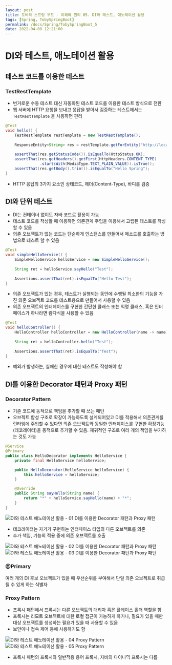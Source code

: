 ```yaml
---
layout: post
title: 토비의 스프링 부트 - 이해와 원리 05. DI와 테스트, 애노테이션 활용
tags: [Spring, TobySpringBoot]
permalink: /docs/Spring/TobySpringBoot_5
date: 2022-04-08 12:21:00
---
```

# DI와 테스트, 애노테이션 활용
## 테스트 코드를 이용한 테스트
### TestRestTemplate
- 번거로운 수동 테스트 대신 자동화된 테스트 코드를 이용한 테스트 방식으로 전환
- 웹 서버에 HTTP 요청을 보내고 응답을 받아서 검증하는 테스트에서는 `TestRestTemplate`
을 사용하면 편리

```java
@Test
void hello() {
    TestRestTemplate restTemplate = new TestRestTemplate();
  
    ResponseEntity<String> res = restTemplate.getForEntity("http://localhost:8080/hello?name={name}", String.class, "Spring");
  
    assertThat(res.getStatusCode()).isEqualTo(HttpStatus.OK);
    assertThat(res.getHeaders().getFirst(HttpHeaders.CONTENT_TYPE)
               .startsWith(MediaType.TEXT_PLAIN_VALUE)).isTrue();
    assertThat(res.getBody().trim()).isEqualTo("Hello Spring");
}
```

- HTTP 응답의 3가지 요소인 상태코드, 헤더(Content-Type), 바디를 검증
## DI와 단위 테스트
- DI는 컨테이너 없이도 자바 코드로 활용이 가능
- 테스트 코드를 작성할 때 이용하면 의존관계 주입을 이용해서 고립된 테스트를 작성할 수 있음
- 의존 오브젝트가 없는 코드는 단순하게 인스턴스를 만들어서 메소드를 호출하는 방법으로 테스트 할 수 있음

```java
@Test
void simpleHelloService() {
    SimpleHelloService helloService = new SimpleHelloService();
  
    String ret = helloService.sayHello("Test");
  
    Assertions.assertThat(ret).isEqualTo("Hello Test");
}
```

- 의존 오브젝트가 있는 경우, 테스트가 실행되는 동안에 수행될 최소한의 기능을 가진 의존 오브젝트 코드를 테스트용으로 만들어서 사용할 수 있음
- 의존 오브젝트의 인터페이스를 구현한 간단한 클래스 또는 익명 클래스, 혹은 인터페이스가 하나라면 람다식을 사용할 수 있음

```java
@Test
void helloController() {
    HelloController helloController = new HelloController(name -> name);
  
    String ret = helloController.hello("Test");
  
    Assertions.assertThat(ret).isEqualTo("Test");
}
```

- 예외가 발생하는, 실패한 경우에 대한 테스트도 작성해야 함
## DI를 이용한 Decorator 패턴과 Proxy 패턴
### Decorator Pattern
- 기존 코드에 동적으로 책임을 추가할 때 쓰는 패턴
- 오브젝트 합성 구조로 확장이 가능하도록 설계되어있고 DI를 적용해서 의존관계를 런타임에 주입할 수 있다면 의존 오브젝트와 동일한 인터페이스를 구현한 확장기능(데코레이터)을 동적으로 추가할 수 있음. 재귀적인 구조로 여러 개의 책임을 부가하는 것도 가능

```java
@Service
@Primary
public class HelloDecorator implements HelloService {
    private final HelloService helloService;

    public HelloDecorator(HelloService helloService) {
        this.helloService = helloService;
    }

    @Override
    public String sayHello(String name) {
        return "*" + helloService.sayHello(name) + "*";
    }
}
```

![DI와 테스트 애노테이션 활용 - 01  DI를 이용한 Decorator 패턴과 Proxy 패턴](https://user-images.githubusercontent.com/52024566/230919376-19230e35-f8c0-43d0-805b-06b925235830.png)

- 데코레이터는 자기가 구현하는 인터페이스 타입의 다른 오브젝트를 의존
- 추가 책임, 기능의 적용 중에 의존 오브젝트를 호출

![DI와 테스트 애노테이션 활용 - 02  DI를 이용한 Decorator 패턴과 Proxy 패턴](https://user-images.githubusercontent.com/52024566/230919381-465ef17e-a7a8-498e-9ea1-d91d95ddf9a7.png)
![DI와 테스트 애노테이션 활용 - 03  DI를 이용한 Decorator 패턴과 Proxy 패턴](https://user-images.githubusercontent.com/52024566/230919385-f2d2a4c6-ab1f-4bdf-9228-ffd6397e80e3.png)

### @Primary
여러 개의 DI 후보 오브젝트가 있을 때 우선순위를 부여해서 단일 의존 오브젝트로 취급될
수 있게 하는 식별자

### Proxy Pattern
- 프록시 패턴에서 프록시는 다른 오브젝트의 대리자 혹은 플레이스 홀더 역할을 함
- 프록시는 리모트 오브젝트에 대한 로컬 접근이 가능하게 하거나, 필요가 있을 때만 대상 오브젝트를 생성하는 필요가 있을 때 사용할 수 있음
- 보안이나 접속 제어 등에 사용하기도 함

![DI와 테스트 애노테이션 활용 - 04  Proxy Pattern](https://user-images.githubusercontent.com/52024566/230919387-191205ba-2126-4177-a46e-27a9baf2c03f.png)
![DI와 테스트 애노테이션 활용 - 05  Proxy Pattern](https://user-images.githubusercontent.com/52024566/230919388-c6bcc43d-f581-4954-bf6e-872f493fa927.png)

- 프록시 패턴의 프록시와 일반적용 용어 프록시, 자바의 다이나믹 프록시는 다름
